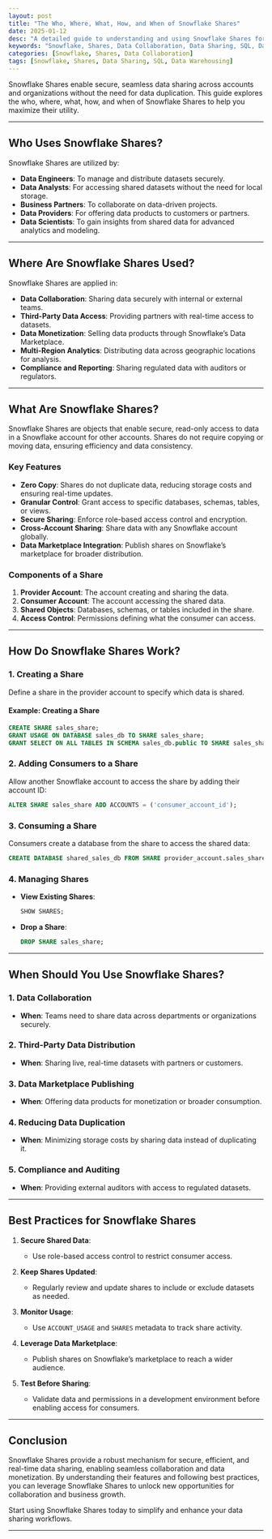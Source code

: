 ```yaml
---
layout: post
title: "The Who, Where, What, How, and When of Snowflake Shares"
date: 2025-01-12
desc: "A detailed guide to understanding and using Snowflake Shares for seamless data collaboration and sharing."
keywords: "Snowflake, Shares, Data Collaboration, Data Sharing, SQL, Data Engineering"
categories: [Snowflake, Shares, Data Collaboration]
tags: [Snowflake, Shares, Data Sharing, SQL, Data Warehousing]
---
```


Snowflake Shares enable secure, seamless data sharing across accounts and organizations without the need for data duplication. This guide explores the who, where, what, how, and when of Snowflake Shares to help you maximize their utility.

---

## Who Uses Snowflake Shares?

Snowflake Shares are utilized by:

- **Data Engineers**: To manage and distribute datasets securely.
- **Data Analysts**: For accessing shared datasets without the need for local storage.
- **Business Partners**: To collaborate on data-driven projects.
- **Data Providers**: For offering data products to customers or partners.
- **Data Scientists**: To gain insights from shared data for advanced analytics and modeling.

---

## Where Are Snowflake Shares Used?

Snowflake Shares are applied in:

- **Data Collaboration**: Sharing data securely with internal or external teams.
- **Third-Party Data Access**: Providing partners with real-time access to datasets.
- **Data Monetization**: Selling data products through Snowflake’s Data Marketplace.
- **Multi-Region Analytics**: Distributing data across geographic locations for analysis.
- **Compliance and Reporting**: Sharing regulated data with auditors or regulators.

---

## What Are Snowflake Shares?

Snowflake Shares are objects that enable secure, read-only access to data in a Snowflake account for other accounts. Shares do not require copying or moving data, ensuring efficiency and data consistency.

### **Key Features**
- **Zero Copy**: Shares do not duplicate data, reducing storage costs and ensuring real-time updates.
- **Granular Control**: Grant access to specific databases, schemas, tables, or views.
- **Secure Sharing**: Enforce role-based access control and encryption.
- **Cross-Account Sharing**: Share data with any Snowflake account globally.
- **Data Marketplace Integration**: Publish shares on Snowflake’s marketplace for broader distribution.

### **Components of a Share**
1. **Provider Account**: The account creating and sharing the data.
2. **Consumer Account**: The account accessing the shared data.
3. **Shared Objects**: Databases, schemas, or tables included in the share.
4. **Access Control**: Permissions defining what the consumer can access.

---

## How Do Snowflake Shares Work?

### **1. Creating a Share**
Define a share in the provider account to specify which data is shared.

#### **Example: Creating a Share**
```sql
CREATE SHARE sales_share;
GRANT USAGE ON DATABASE sales_db TO SHARE sales_share;
GRANT SELECT ON ALL TABLES IN SCHEMA sales_db.public TO SHARE sales_share;
```

### **2. Adding Consumers to a Share**
Allow another Snowflake account to access the share by adding their account ID:

```sql
ALTER SHARE sales_share ADD ACCOUNTS = ('consumer_account_id');
```

### **3. Consuming a Share**
Consumers create a database from the share to access the shared data:

```sql
CREATE DATABASE shared_sales_db FROM SHARE provider_account.sales_share;
```

### **4. Managing Shares**
- **View Existing Shares**:
  ```sql
  SHOW SHARES;
  ```
- **Drop a Share**:
  ```sql
  DROP SHARE sales_share;
  ```

---

## When Should You Use Snowflake Shares?

### **1. Data Collaboration**
- **When**: Teams need to share data across departments or organizations securely.

### **2. Third-Party Data Distribution**
- **When**: Sharing live, real-time datasets with partners or customers.

### **3. Data Marketplace Publishing**
- **When**: Offering data products for monetization or broader consumption.

### **4. Reducing Data Duplication**
- **When**: Minimizing storage costs by sharing data instead of duplicating it.

### **5. Compliance and Auditing**
- **When**: Providing external auditors with access to regulated datasets.

---

## Best Practices for Snowflake Shares

1. **Secure Shared Data**:
   - Use role-based access control to restrict consumer access.

2. **Keep Shares Updated**:
   - Regularly review and update shares to include or exclude datasets as needed.

3. **Monitor Usage**:
   - Use `ACCOUNT_USAGE` and `SHARES` metadata to track share activity.

4. **Leverage Data Marketplace**:
   - Publish shares on Snowflake’s marketplace to reach a wider audience.

5. **Test Before Sharing**:
   - Validate data and permissions in a development environment before enabling access for consumers.

---

## Conclusion

Snowflake Shares provide a robust mechanism for secure, efficient, and real-time data sharing, enabling seamless collaboration and data monetization. By understanding their features and following best practices, you can leverage Snowflake Shares to unlock new opportunities for collaboration and business growth.

Start using Snowflake Shares today to simplify and enhance your data sharing workflows.

---
